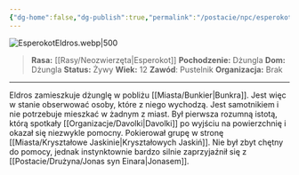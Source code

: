 ```yaml
---
{"dg-home":false,"dg-publish":true,"permalink":"/postacie/npc/esperokot-eldros/","dgPassFrontmatter":true}
---
```


![EsperokotEldros.webp|500](/img/user/Vault/Grafiki/NPC/EsperokotEldros.webp)

> **Rasa:** [[Rasy/Neozwierzęta\|Esperokot]]
> **Pochodzenie:** Dżungla
> **Dom:** Dżungla
> **Status:** Żywy
> **Wiek:** 12
> **Zawód**: Pustelnik
> **Organizacja:** Brak

---

Eldros zamieszkuje dżunglę w pobliżu [[Miasta/Bunkier\|Bunkra]]. Jest więc w stanie obserwować osoby, które z niego wychodzą. Jest samotnikiem i nie potrzebuje mieszkać w żadnym z miast. Był pierwsza rozumną istotą, którą spotkały [[Organizacje/Davolki\|Davolki]] po wyjściu na powierzchnię i okazał się niezwykle pomocny. Pokierował grupę w stronę [[Miasta/Kryształowe Jaskinie\|Kryształowych Jaskiń]]. Nie był zbyt chętny do pomocy, jednak instynktownie bardzo silnie zaprzyjaźnił się z [[Postacie/Drużyna/Jonas syn Einara\|Jonasem]].